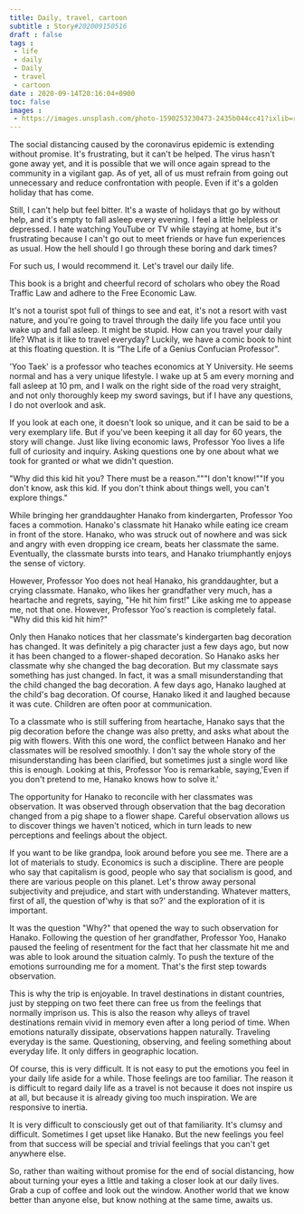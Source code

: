 ```yaml
---
title: Daily, travel, cartoon
subtitle : Story#202009150516
draft : false
tags :
 - life
 - daily
 - Daily
 - travel
 - cartoon
date : 2020-09-14T20:16:04+0900
toc: false
images : 
 - https://images.unsplash.com/photo-1590253230473-2435b044cc41?ixlib=rb-1.2.1&q=80&fm=jpg&crop=entropy&cs=tinysrgb&w=1080&fit=max&ixid=eyJhcHBfaWQiOjE1NTU0OX0
---
```


The social distancing caused by the coronavirus epidemic is extending without promise. It's frustrating, but it can't be helped. The virus hasn't gone away yet, and it is possible that we will once again spread to the community in a vigilant gap. As of yet, all of us must refrain from going out unnecessary and reduce confrontation with people. Even if it's a golden holiday that has come.  

Still, I can't help but feel bitter. It's a waste of holidays that go by without help, and it's empty to fall asleep every evening. I feel a little helpless or depressed. I hate watching YouTube or TV while staying at home, but it's frustrating because I can't go out to meet friends or have fun experiences as usual. How the hell should I go through these boring and dark times?  

For such us, I would recommend it. Let's travel our daily life.  

This book is a bright and cheerful record of scholars who obey the Road Traffic Law and adhere to the Free Economic Law.  

It's not a tourist spot full of things to see and eat, it's not a resort with vast nature, and you're going to travel through the daily life you face until you wake up and fall asleep. It might be stupid. How can you travel your daily life? What is it like to travel everyday? Luckily, we have a comic book to hint at this floating question. It is “The Life of a Genius Confucian Professor”.  

'Yoo Taek' is a professor who teaches economics at Y University. He seems normal and has a very unique lifestyle. I wake up at 5 am every morning and fall asleep at 10 pm, and I walk on the right side of the road very straight, and not only thoroughly keep my sword savings, but if I have any questions, I do not overlook and ask.  

If you look at each one, it doesn't look so unique, and it can be said to be a very exemplary life. But if you've been keeping it all day for 60 years, the story will change. Just like living economic laws, Professor Yoo lives a life full of curiosity and inquiry. Asking questions one by one about what we took for granted or what we didn't question.  

"Why did this kid hit you? There must be a reason."""I don't know!""If you don't know, ask this kid. If you don't think about things well, you can't explore things."  

While bringing her granddaughter Hanako from kindergarten, Professor Yoo faces a commotion. Hanako's classmate hit Hanako while eating ice cream in front of the store. Hanako, who was struck out of nowhere and was sick and angry with even dropping ice cream, beats her classmate the same. Eventually, the classmate bursts into tears, and Hanako triumphantly enjoys the sense of victory.  

However, Professor Yoo does not heal Hanako, his granddaughter, but a crying classmate. Hanako, who likes her grandfather very much, has a heartache and regrets, saying, "He hit him first!" Like asking me to appease me, not that one. However, Professor Yoo's reaction is completely fatal. "Why did this kid hit him?"  

Only then Hanako notices that her classmate's kindergarten bag decoration has changed. It was definitely a pig character just a few days ago, but now it has been changed to a flower-shaped decoration. So Hanako asks her classmate why she changed the bag decoration. But my classmate says something has just changed. In fact, it was a small misunderstanding that the child changed the bag decoration. A few days ago, Hanako laughed at the child's bag decoration. Of course, Hanako liked it and laughed because it was cute. Children are often poor at communication.  

To a classmate who is still suffering from heartache, Hanako says that the pig decoration before the change was also pretty, and asks what about the pig with flowers. With this one word, the conflict between Hanako and her classmates will be resolved smoothly. I don't say the whole story of the misunderstanding has been clarified, but sometimes just a single word like this is enough. Looking at this, Professor Yoo is remarkable, saying,'Even if you don't pretend to me, Hanako knows how to solve it.'  

The opportunity for Hanako to reconcile with her classmates was observation. It was observed through observation that the bag decoration changed from a pig shape to a flower shape. Careful observation allows us to discover things we haven't noticed, which in turn leads to new perceptions and feelings about the object.  

If you want to be like grandpa, look around before you see me. There are a lot of materials to study. Economics is such a discipline. There are people who say that capitalism is good, people who say that socialism is good, and there are various people on this planet. Let's throw away personal subjectivity and prejudice, and start with understanding. Whatever matters, first of all, the question of'why is that so?' and the exploration of it is important.  

It was the question "Why?" that opened the way to such observation for Hanako. Following the question of her grandfather, Professor Yoo, Hanako paused the feeling of resentment for the fact that her classmate hit me and was able to look around the situation calmly. To push the texture of the emotions surrounding me for a moment. That's the first step towards observation.  

This is why the trip is enjoyable. In travel destinations in distant countries, just by stepping on two feet there can free us from the feelings that normally imprison us. This is also the reason why alleys of travel destinations remain vivid in memory even after a long period of time. When emotions naturally dissipate, observations happen naturally. Traveling everyday is the same. Questioning, observing, and feeling something about everyday life. It only differs in geographic location.  

Of course, this is very difficult. It is not easy to put the emotions you feel in your daily life aside for a while. Those feelings are too familiar. The reason it is difficult to regard daily life as a travel is not because it does not inspire us at all, but because it is already giving too much inspiration. We are responsive to inertia.  

It is very difficult to consciously get out of that familiarity. It's clumsy and difficult. Sometimes I get upset like Hanako. But the new feelings you feel from that success will be special and trivial feelings that you can't get anywhere else.  

So, rather than waiting without promise for the end of social distancing, how about turning your eyes a little and taking a closer look at our daily lives. Grab a cup of coffee and look out the window. Another world that we know better than anyone else, but know nothing at the same time, awaits us.  


